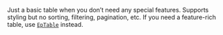 Just a basic table when you don’t need any special features. Supports styling but no sorting, filtering, pagination, etc. If you need a feature-rich table, use [`EpTable`](./EpTable) instead.